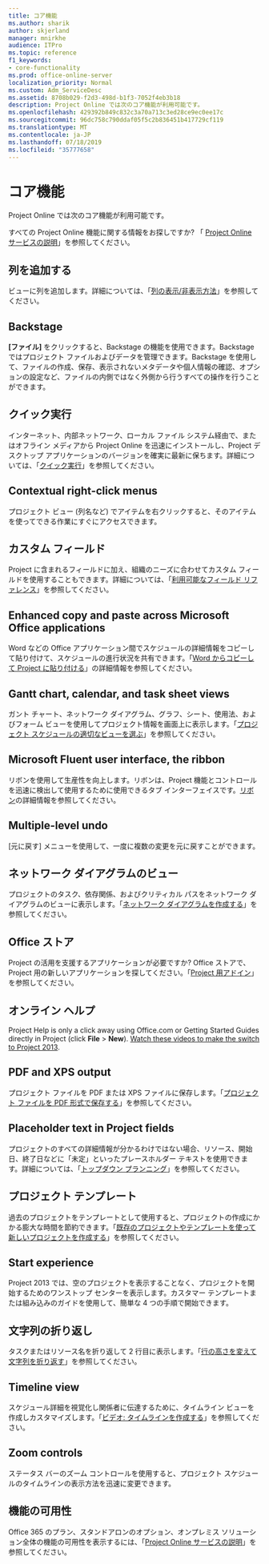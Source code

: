 ```yaml
---
title: コア機能
ms.author: sharik
author: skjerland
manager: mnirkhe
audience: ITPro
ms.topic: reference
f1_keywords:
- core-functionality
ms.prod: office-online-server
localization_priority: Normal
ms.custom: Adm_ServiceDesc
ms.assetid: 8708b029-f2d3-498d-b1f3-7052f4eb3b18
description: Project Online では次のコア機能が利用可能です。
ms.openlocfilehash: 429392b849c832c3a70a713c3ed28ce9ec0ee17c
ms.sourcegitcommit: 96dc758c790ddaf05f5c2b836451b417729cf119
ms.translationtype: MT
ms.contentlocale: ja-JP
ms.lasthandoff: 07/18/2019
ms.locfileid: "35777658"
---
```

# <a name="core-functionality"></a>コア機能

Project Online では次のコア機能が利用可能です。
  
すべての Project Online 機能に関する情報をお探しですか? 「 [Project Online サービスの説明](project-online-service-description.md)」を参照してください。
  
## <a name="add-columns"></a>列を追加する
<a name="bkmk_AddColumns"> </a>

ビューに列を追加します。詳細については、「[列の表示/非表示方法](https://go.microsoft.com/fwlink/p/?LinkId=271343)」を参照してください。
  
## <a name="backstage"></a>Backstage
<a name="bkmk_Backstage"> </a>

**[ファイル]** をクリックすると、Backstage の機能を使用できます。Backstage ではプロジェクト ファイルおよびデータを管理できます。Backstage を使用して、ファイルの作成、保存、表示されないメタデータや個人情報の確認、オプションの設定など、ファイルの内側ではなく外側から行うすべての操作を行うことができます。 
  
## <a name="click-to-run"></a>クイック実行
<a name="bkmk_ClicktoRun"> </a>

インターネット、内部ネットワーク、ローカル ファイル システム経由で、またはオフライン メディアから Project Online を迅速にインストールし、Project デスクトップ アプリケーションのバージョンを確実に最新に保ちます。詳細については、「[クイック実行](https://go.microsoft.com/fwlink/p/?LinkId=271596)」を参照してください。
  
## <a name="contextual-right-click-menus"></a>Contextual right-click menus
<a name="bkmk_contextual_rightclick_menus_PP"> </a>

プロジェクト ビュー (列名など) でアイテムを右クリックすると、そのアイテムを使ってできる作業にすぐにアクセスできます。
  
## <a name="custom-fields"></a>カスタム フィールド
<a name="bkmk_Customfields"> </a>

Project に含まれるフィールドに加え、組織のニーズに合わせてカスタム フィールドを使用することもできます。詳細については、「[利用可能なフィールド リファレンス](https://support.office.com/en-us/article/Available-fields-reference-615a4563-1cc3-40f4-b66f-1b17e793a460)」を参照してください。
  
## <a name="enhanced-copy-and-paste-across-microsoft-office-applications"></a>Enhanced copy and paste across Microsoft Office applications
<a name="bkmk_Enhancedcopypaste"> </a>

Word などの Office アプリケーション間でスケジュールの詳細情報をコピーして貼り付けて、スケジュールの進行状況を共有できます。「[Word からコピーして Project に貼り付ける](https://go.microsoft.com/fwlink/p/?LinkId=271330)」の詳細情報を参照してください。
  
## <a name="gantt-chart-calendar-and-task-sheet-views"></a>Gantt chart, calendar, and task sheet views
<a name="bkmk_Ganttchartcalendartasksheetview"> </a>

ガント チャート、ネットワーク ダイアグラム、グラフ、シート、使用法、およびフォーム ビューを使用してプロジェクト情報を画面上に表示します。「[プロジェクト スケジュールの適切なビューを選ぶ](https://go.microsoft.com/fwlink/?LinkId=402905)」を参照してください。
  
## <a name="microsoft-fluent-user-interface-the-ribbon"></a>Microsoft Fluent user interface, the ribbon
<a name="bkmk_MSFTFluent_UI_PP"> </a>

リボンを使用して生産性を向上します。リボンは、Project 機能とコントロールを迅速に検出して使用するために使用できるタブ インターフェイスです。[リボン](https://go.microsoft.com/fwlink/p/?LinkId=271325)の詳細情報を参照してください。
  
## <a name="multiple-level-undo"></a>Multiple-level undo
<a name="bkmk_Multiplelevelundo"> </a>

[元に戻す] メニューを使用して、一度に複数の変更を元に戻すことができます。 
  
## <a name="network-diagram-view"></a>ネットワーク ダイアグラムのビュー
<a name="bkmk_Networkdiagramview"> </a>

プロジェクトのタスク、依存関係、およびクリティカル パスをネットワーク ダイアグラムのビューに表示します。「[ネットワーク ダイアグラムを作成する](https://go.microsoft.com/fwlink/p/?LinkId=271338)」を参照してください。
  
## <a name="office-store"></a>Office ストア
<a name="bkmk_OfficeStore"> </a>

Project の活用を支援するアプリケーションが必要ですか? Office ストアで、Project 用の新しいアプリケーションを探してください。「[Project 用アドイン](https://go.microsoft.com/fwlink/?LinkId=273883)」を参照してください。
  
## <a name="online-help"></a>オンライン ヘルプ
<a name="bkmk_Online_help_PP"> </a>

Project Help is only a click away using Office.com or Getting Started Guides directly in Project (click **File** \> **New**). [Watch these videos to make the switch to Project 2013](https://go.microsoft.com/fwlink/p/?LinkId=271325).
  
## <a name="pdf-and-xps-output"></a>PDF and XPS output
<a name="bkmk_PDFXPSoutput"> </a>

プロジェクト ファイルを PDF または XPS ファイルに保存します。「[プロジェクト ファイルを PDF 形式で保存する](https://go.microsoft.com/fwlink/p/?LinkId=271350)」を参照してください。
  
## <a name="placeholder-text-in-project-fields"></a>Placeholder text in Project fields
<a name="bkmk_PlaceholdertextinProjectFields"> </a>

プロジェクトのすべての詳細情報が分かるわけではない場合、リソース、開始日、終了日などに「未定」といったプレースホルダー テキストを使用できます。詳細については、「[トップダウン プランニング](https://go.microsoft.com/fwlink/p/?LinkId=271333)」を参照してください。
  
## <a name="project-templates"></a>プロジェクト テンプレート
<a name="bkmk_ProjectTemplates"> </a>

過去のプロジェクトをテンプレートとして使用すると、プロジェクトの作成にかかる膨大な時間を節約できます。「[既存のプロジェクトやテンプレートを使って新しいプロジェクトを作成する](https://go.microsoft.com/fwlink/p/?LinkId=271328)」を参照してください。
  
## <a name="start-experience"></a>Start experience
<a name="bkmk_Startexperience"> </a>

Project 2013 では、空のプロジェクトを表示することなく、プロジェクトを開始するためのワンストップ センターを表示します。カスタマー テンプレートまたは組み込みのガイドを使用して、簡単な 4 つの手順で開始できます。
  
## <a name="text-wrap"></a>文字列の折り返し
<a name="bkmk_Textwrap"> </a>

タスクまたはリソース名を折り返して 2 行目に表示します。「[行の高さを変えて文字列を折り返す](https://go.microsoft.com/fwlink/p/?LinkId=271344)」を参照してください。
  
## <a name="timeline-view"></a>Timeline view
<a name="bkmk_TimelineView"> </a>

スケジュール詳細を視覚化し関係者に伝達するために、タイムライン ビューを作成しカスタマイズします。「[ビデオ: タイムラインを作成する](https://go.microsoft.com/fwlink/?LinkId=402912)」を参照してください。
  
## <a name="zoom-controls"></a>Zoom controls
<a name="bkmk_Zoomcontrols"> </a>

ステータス バーのズーム コントロールを使用すると、プロジェクト スケジュールのタイムラインの表示方法を迅速に変更できます。 
  
## <a name="feature-availability"></a>機能の可用性
<a name="bkmk_Zoomcontrols"> </a>

Office 365 のプラン、スタンドアロンのオプション、オンプレミス ソリューション全体の機能の可用性を表示するには、「[Project Online サービスの説明](project-online-service-description.md)」を参照してください。
  

